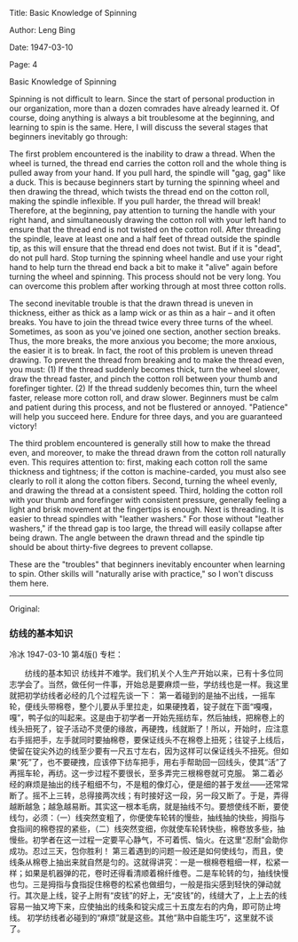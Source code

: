 Title: Basic Knowledge of Spinning

Author: Leng Bing

Date: 1947-03-10

Page: 4

Basic Knowledge of Spinning

Spinning is not difficult to learn. Since the start of personal production in our organization, more than a dozen comrades have already learned it. Of course, doing anything is always a bit troublesome at the beginning, and learning to spin is the same. Here, I will discuss the several stages that beginners inevitably go through:

The first problem encountered is the inability to draw a thread. When the wheel is turned, the thread end carries the cotton roll and the whole thing is pulled away from your hand. If you pull hard, the spindle will "gag, gag" like a duck. This is because beginners start by turning the spinning wheel and then drawing the thread, which twists the thread end on the cotton roll, making the spindle inflexible. If you pull harder, the thread will break! Therefore, at the beginning, pay attention to turning the handle with your right hand, and simultaneously drawing the cotton roll with your left hand to ensure that the thread end is not twisted on the cotton roll. After threading the spindle, leave at least one and a half feet of thread outside the spindle tip, as this will ensure that the thread end does not twist. But if it is "dead", do not pull hard. Stop turning the spinning wheel handle and use your right hand to help turn the thread end back a bit to make it "alive" again before turning the wheel and spinning. This process should not be very long. You can overcome this problem after working through at most three cotton rolls.

The second inevitable trouble is that the drawn thread is uneven in thickness, either as thick as a lamp wick or as thin as a hair – and it often breaks. You have to join the thread twice every three turns of the wheel. Sometimes, as soon as you've joined one section, another section breaks. Thus, the more breaks, the more anxious you become; the more anxious, the easier it is to break. In fact, the root of this problem is uneven thread drawing. To prevent the thread from breaking and to make the thread even, you must: (1) If the thread suddenly becomes thick, turn the wheel slower, draw the thread faster, and pinch the cotton roll between your thumb and forefinger tighter. (2) If the thread suddenly becomes thin, turn the wheel faster, release more cotton roll, and draw slower. Beginners must be calm and patient during this process, and not be flustered or annoyed. "Patience" will help you succeed here. Endure for three days, and you are guaranteed victory!

The third problem encountered is generally still how to make the thread even, and moreover, to make the thread drawn from the cotton roll naturally even. This requires attention to: first, making each cotton roll the same thickness and tightness; if the cotton is machine-carded, you must also see clearly to roll it along the cotton fibers. Second, turning the wheel evenly, and drawing the thread at a consistent speed. Third, holding the cotton roll with your thumb and forefinger with consistent pressure, generally feeling a light and brisk movement at the fingertips is enough. Next is threading. It is easier to thread spindles with "leather washers." For those without "leather washers," if the thread gap is too large, the thread will easily collapse after being drawn. The angle between the drawn thread and the spindle tip should be about thirty-five degrees to prevent collapse.

These are the "troubles" that beginners inevitably encounter when learning to spin. Other skills will "naturally arise with practice," so I won't discuss them here.



<hr /> 

Original: 


### 纺线的基本知识
冷冰
1947-03-10
第4版()
专栏：

　　纺线的基本知识
    纺线并不难学。我们机关个人生产开始以来，已有十多位同志学会了。当然，做任何一件事，开始总是要麻烦一些，学纺线也是一样。我这里就把初学纺线者必经的几个过程先谈一下：
    第一着碰到的是抽不出线，一摇车轮，便线头带棉卷，整个儿要从手里拉走，如果硬拽着，锭子就在下面“嘎嘎，嘎”，鸭子似的叫起来。这是由于初学者一开始先摇纺车，然后抽线，把棉卷上的线头扭死了，锭子活动不灵便的缘故，再硬拽，线就断了！所以，开始时，应注意右手摇把手，左手就同时要抽棉卷，要保证线头不在棉卷上扭死；往锭子上线后，使留在锭尖外边的线至少要有一尺五寸左右，因为这样可以保证线头不扭死。但如果“死”了，也不要硬拽，应该停下纺车把手，用右手帮助回一回线头，使其“活”了再摇车轮，再纺。这一步过程不要很长，至多弄完三根棉卷就可克服。
    第二着必经的麻烦是抽出的线子粗细不匀，不是粗的像灯心，便是细的甚于发丝——还常常断了。摇不上三转，总得接两次线；有时接好这一段，另一段又断了。于是，弄得越断越急；越急越易断。其实这一根本毛病，就是抽线不匀。要想使线不断，要使线匀，必须：（一）线突然变粗了，你便使车轮转的慢些，抽线抽的快些，拇指与食指间的棉卷捏的紧些，（二）线突然变细，你就使车轮转快些，棉卷放多些，抽慢些。初学者在这一过程一定要平心静气，不可着慌、恼火。在这里“忍耐”会助你成功。忍过三天，包你胜利！
    第三着遇到的问题一般还是如何使线匀，而且，使线条从棉卷上抽出来就自然是匀的。这就得讲究：一是一根棉卷粗细一样，松紧一样；如果是机器弹的花，卷时还得看清顺着棉纤维卷。二是车轮转的匀，抽线快慢也匀。三是拇指与食指捉住棉卷的松紧也做细匀，一般是指尖感到轻快的弹动就行。其次是上线，锭子上附有“皮钱”的好上，无“皮钱”的，线缝大了，上上去的线容易一抽又垮下来，应使抽出的线条和锭尖成三十五度左右的内角，即可防止垮线。
    初学纺线者必碰到的“麻烦”就是这些。其他“熟中自能生巧”，这里就不谈了。
